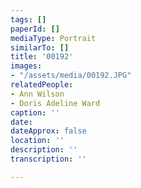 ```yaml
---
tags: []
paperId: []
mediaType: Portrait
similarTo: []
title: '00192'
images:
- "/assets/media/00192.JPG"
relatedPeople:
- Ann Wilson
- Doris Adeline Ward
caption: ''
date: 
dateApprox: false
location: ''
description: ''
transcription: ''

---
```

